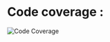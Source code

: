 # Code coverage :
![Code Coverage](https://img.shields.io/badge/Code%20Coverage-85%25-success?style=flat)
